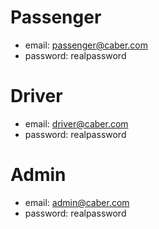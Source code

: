 # Passenger
- email: passenger@caber.com
- password: realpassword
# Driver 
- email: driver@caber.com
- password: realpassword
# Admin
- email: admin@caber.com
- password: realpassword

